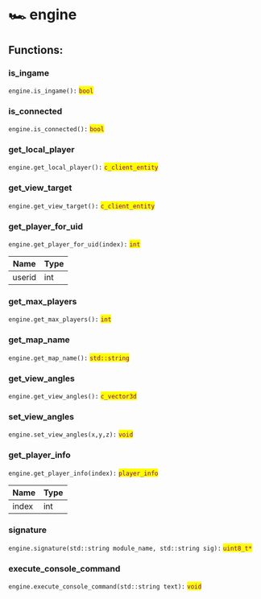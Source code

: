 # 🏎 engine

## Functions:

### is\_ingame

`engine.is_ingame():` <mark style="color:purple;">`bool`</mark>

### is\_connected

`engine.is_connected():` <mark style="color:purple;">`bool`</mark>

### get\_local\_player

`engine.get_local_player():` <mark style="color:purple;">`c_client_entity`</mark>

### get\_view\_target

`engine.get_view_target():` <mark style="color:purple;">`c_client_entity`</mark>

### get\_player\_for\_uid

`engine.get_player_for_uid(index):` <mark style="color:purple;">`int`</mark>

| Name   | Type |
| ------ | ---- |
| userid | int  |

### get\_max\_players

`engine.get_max_players():` <mark style="color:purple;">`int`</mark>

### get\_map\_name

`engine.get_map_name():` <mark style="color:purple;">`std::string`</mark>

### get\_view\_angles

`engine.get_view_angles():` <mark style="color:purple;">`c_vector3d`</mark>

### set\_view\_angles

`engine.set_view_angles(x,y,z):` <mark style="color:purple;">`void`</mark>

### get\_player\_info

`engine.get_player_info(index):` <mark style="color:purple;">`player_info`</mark>

| Name  | Type |
| ----- | ---- |
| index | int  |

### signature

`engine.signature(std::string module_name, std::string sig):` <mark style="color:purple;">`uint8_t*`</mark>

### execute\_console\_command

`engine.execute_console_command(std::string text):` <mark style="color:purple;">`void`</mark>
